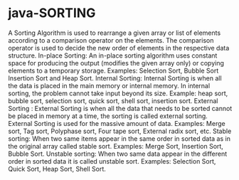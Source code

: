 # java-SORTING
A Sorting Algorithm is used to rearrange a given array or list of elements according to a comparison operator on the elements. The comparison operator is used to decide the new order of elements in the respective data structure.
In-place Sorting: An in-place sorting algorithm uses constant space for producing the output (modifies the given array only) or copying elements to a temporary storage. Examples: Selection Sort, Bubble Sort Insertion Sort and Heap Sort.
Internal Sorting: Internal Sorting is when all the data is placed in the main memory or internal memory. In internal sorting, the problem cannot take input beyond its size. Example: heap sort, bubble sort, selection sort, quick sort, shell sort, insertion sort.
External Sorting : External Sorting is when all the data that needs to be sorted cannot be placed in memory at a time, the sorting is called external sorting. External Sorting is used for the massive amount of data. Examples: Merge sort, Tag sort, Polyphase sort, Four tape sort, External radix sort, etc.
Stable sorting: When two same items appear in the same order in sorted data as in the original array called stable sort. Examples: Merge Sort, Insertion Sort, Bubble Sort.
Unstable sorting: When two same data appear in the different order in sorted data it is called unstable sort. Examples: Selection Sort, Quick Sort, Heap Sort, Shell Sort.
